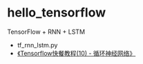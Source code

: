 # hello_tensorflow

TensorFlow + RNN + LSTM
- tf_rnn_lstm.py
- [《Tensorflow快餐教程(10) - 循环神经网络》](https://yq.aliyun.com/articles/591118?spm=a2c4e.11153940.blogcont590233.13.78f389c6xBy6wF)

